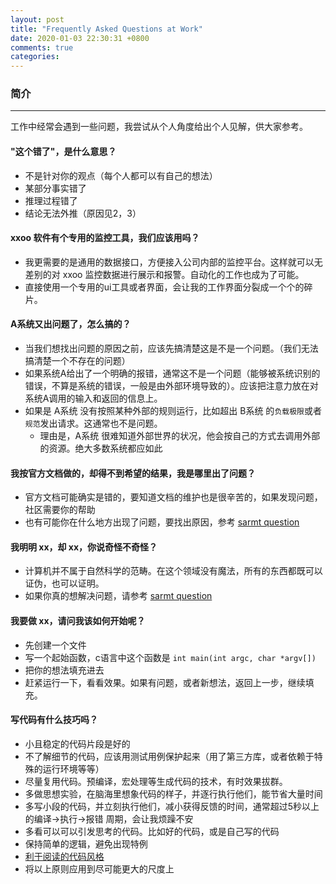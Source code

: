```yaml
---
layout: post
title: "Frequently Asked Questions at Work"
date: 2020-01-03 22:30:31 +0800
comments: true
categories: 
---
```


### 简介
---
工作中经常会遇到一些问题，我尝试从个人角度给出个人见解，供大家参考。 

#### "这个错了"，是什么意思？
- 不是针对你的观点（每个人都可以有自己的想法）
- 某部分事实错了
- 推理过程错了
- 结论无法外推（原因见2，3）

#### xxoo 软件有个专用的监控工具，我们应该用吗？
- 我更需要的是通用的数据接口，方便接入公司内部的监控平台。这样就可以无差别的对 xxoo 监控数据进行展示和报警。自动化的工作也成为了可能。
- 直接使用一个专用的ui工具或者界面，会让我的工作界面分裂成一个个的碎片。


#### A系统又出问题了，怎么搞的？
- 当我们想找出问题的原因之前，应该先搞清楚这是不是一个问题。（我们无法搞清楚一个不存在的问题）
- 如果系统A给出了一个明确的报错，通常这不是一个问题（能够被系统识别的错误，不算是系统的错误，一般是由外部环境导致的）。应该把注意力放在对系统A调用的输入和返回的信息上。
- 如果是 A系统 没有按照某种外部的规则运行，比如超出 B系统 的`负载极限`或者`规范`发出请求。这通常也不是问题。
  - 理由是，A系统 很难知道外部世界的状况，他会按自己的方式去调用外部的资源。绝大多数系统都应如此
 
<!--more-->
  
#### 我按官方文档做的，却得不到希望的结果，我是哪里出了问题？
- 官方文档可能确实是错的，要知道文档的维护也是很辛苦的，如果发现问题，社区需要你的帮助
- 也有可能你在什么地方出现了问题，要找出原因，参考 [sarmt question](https://github.com/yubo/doc/blob/master/docs/smart_questions.md)
 
#### 我明明 xx，却 xx，你说奇怪不奇怪？
- 计算机并不属于自然科学的范畴。在这个领域没有魔法，所有的东西都既可以证伪，也可以证明。
- 如果你真的想解决问题，请参考 [sarmt question](https://github.com/yubo/doc/blob/master/docs/smart_questions.md)


#### 我要做 xx，请问我该如何开始呢？
- 先创建一个文件
- 写一个起始函数，c语言中这个函数是 `int main(int argc, char *argv[])`
- 把你的想法填充进去
- 赶紧运行一下，看看效果。如果有问题，或者新想法，返回上一步，继续填充。


#### 写代码有什么技巧吗？
- 小且稳定的代码片段是好的
- 不了解细节的代码，应该用测试用例保护起来（用了第三方库，或者依赖于特殊的运行环境等等）
- 尽量复用代码。预编译，宏处理等生成代码的技术，有时效果拔群。
- 多做思想实验，在脑海里想象代码的样子，并逐行执行他们，能节省大量时间
- 多写小段的代码，并立刻执行他们，减小获得反馈的时间，通常超过5秒以上的编译->执行->报错 周期，会让我烦躁不安
- 多看可以可以引发思考的代码。比如好的代码，或是自己写的代码
- 保持简单的逻辑，避免出现特例
- [利于阅读的代码风格](https://github.com/yubo/doc/blob/master/docs/coding_style.md)
- 将以上原则应用到尽可能更大的尺度上
